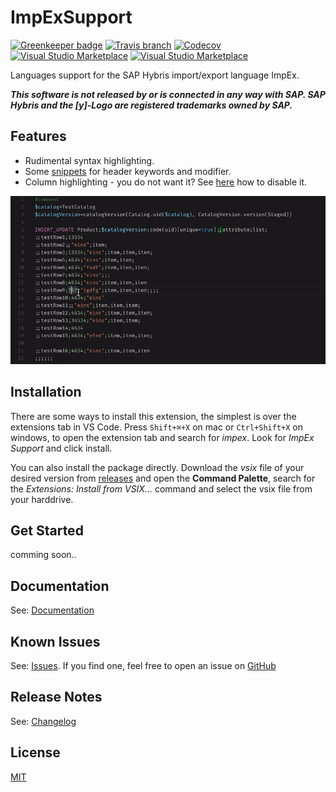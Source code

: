 # ImpExSupport

[![Greenkeeper badge](https://badges.greenkeeper.io/simplyRoba/ImpExSupport.svg)](https://greenkeeper.io/)
[![Travis branch](https://img.shields.io/travis/simplyRoba/ImpExSupport/master.svg)](https://travis-ci.org/simplyRoba/ImpExSupport)
[![Codecov](https://img.shields.io/codecov/c/github/simplyRoba/ImpExSupport/master.svg)](https://codecov.io/gh/simplyRoba/ImpExSupport)
[![Visual Studio Marketplace](https://img.shields.io/vscode-marketplace/v/simplyRoba.impex-support.svg)](https://marketplace.visualstudio.com/items?itemName=simplyRoba.impex-support)
[![Visual Studio Marketplace](https://img.shields.io/vscode-marketplace/d/simplyRoba.impex-support.svg)](https://marketplace.visualstudio.com/items?itemName=simplyRoba.impex-support)

Languages support for the SAP Hybris import/export language ImpEx.

**_This software is not released by or is connected in any way with SAP. SAP Hybris and the [y]-Logo are registered trademarks owned by SAP._**

## Features

* Rudimental syntax highlighting.
* Some [snippets](docs/Snippets.md) for header keywords and modifier.
* Column highlighting - you do not want it? See [here](docs/Configuration.md#columnhighlighting) how to disable it.

![columnhighlighting_preview](/images/columnhighlighting_preview.gif)

## Installation

There are some ways to install this extension, the simplest is over the extensions tab in VS Code. Press `Shift+⌘+X` on mac or `Ctrl+Shift+X` on windows, to open the extension tab and search for _impex_. Look for _ImpEx Support_ and click install.

You can also install the package directly. Download the _vsix_ file of your desired version from [releases](https://github.com/simplyRoba/ImpExSupport/releases) and open the **Command Palette**, search for the _Extensions: Install from VSIX..._ command and select the vsix file from your harddrive.

## Get Started

comming soon..

## Documentation

See: [Documentation](docs/README.md)

## Known Issues

See: [Issues](https://github.com/simplyRoba/ImpExSupport/issues?utf8=%E2%9C%93&q=is%3Aissue+is%3Aopen+).
If you find one, feel free to open an issue on [GitHub](https://github.com/simplyRoba/ImpExSupport/issues/new)

## Release Notes

See: [Changelog](CHANGELOG.md)

## License

[MIT](LICENSE)
